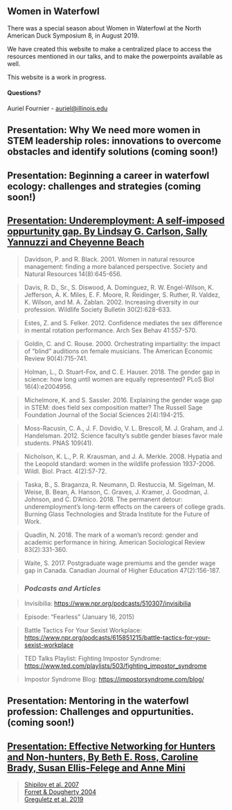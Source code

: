 ## Women in Waterfowl

There was a special season about Women in Waterfowl at the North American Duck Symposium 8, in August 2019. 

We have created this website to make a centralized place to access the resources mentioned in our talks, and to make the powerpoints available as well.

This website is a work in progress. 

#### Questions?
Auriel Fournier - auriel@illinois.edu


## Presentation: Why We need more women in STEM leadership roles: innovations to overcome obstacles and identify solutions (coming soon!)  
  
    
    

## Presentation: Beginning a career in waterfowl ecology: challenges and strategies (coming soon!)  
  
    
    

## [Presentation: Underemployment: A self-imposed oppurtunity gap. By Lindsay G. Carlson, Sally Yannuzzi and Cheyenne Beach ](https://github.com/aurielfournier/women_in_waterfowl/blob/master/_pdfs/Oppurtunity_Gap.pdf)

> Davidson, P. and R. Black. 2001. Women in natural resource management: finding a more balanced perspective. Society and Natural Resources 14(8):645-656.

> Davis, R. D., Sr., S. Diswood, A. Dominguez, R. W. Engel-Wilson, K. Jefferson, A. K. Miles, E. F. Moore, R. Reidinger, S. Ruther, R. Valdez, K. Wilson, and M. A. Zablan. 2002. Increasing diversity in our profession. Wildlife Society Bulletin 30(2):628-633.

> Estes, Z. and S. Felker. 2012. Confidence mediates the sex difference in mental rotation performance. Arch Sex Behav 41:557-570.

> Goldin, C. and C. Rouse. 2000. Orchestrating impartiality: the impact of “blind” auditions on female musicians. The American Economic Review 90(4):715-741.

> Holman, L., D. Stuart-Fox, and C. E. Hauser. 2018. The gender gap in science: how long until women are equally represented? PLoS Biol 16(4):e2004956.

> Michelmore, K. and S. Sassler. 2016. Explaining the gender wage gap in STEM: does field sex composition matter? The Russell Sage Foundation Journal of the Social Sciences 2(4):194-215.

> Moss-Racusin, C. A., J. F. Dovidio, V. L. Brescoll, M. J. Graham, and J. Handelsman. 2012. Science faculty’s subtle gender biases favor male students. PNAS 109(41).

> Nicholson, K. L., P. R. Krausman, and J. A. Merkle. 2008. Hypatia and the Leopold standard: women in the wildlife profession 1937-2006. Wildl. Biol. Pract. 4(2):57-72.

> Taska, B., S. Braganza, R. Neumann, D. Restuccia, M. Sigelman, M. Weise, B. Bean, A. Hanson, C. Graves, J. Kramer, J. Goodman, J. Johnson, and C. D’Amico. 2018. The permanent detour: underemployment’s long-term effects on the careers of college grads. Burning Glass Technologies and Strada Institute for the Future of Work.

> Quadlin, N. 2018. The mark of a woman’s record: gender and academic performance in hiring. American Sociological Review 83(2):331-360.

> Waite, S. 2017. Postgraduate wage premiums and the gender wage gap in Canada. Canadian Journal of Higher Education 47(2):156-187.

> ### _Podcasts and Articles_

> Invisibilia: https://www.npr.org/podcasts/510307/invisibilia

> Episode: “Fearless” (January 16, 2015)

> Battle Tactics For Your Sexist Workplace: https://www.npr.org/podcasts/615851215/battle-tactics-for-your-sexist-workplace

> TED Talks Playlist: Fighting Impostor Syndrome: https://www.ted.com/playlists/503/fighting_impostor_syndrome

> Impostor Syndrome Blog: https://impostorsyndrome.com/blog/

## Presentation: Mentoring in the waterfowl profession: Challenges and oppurtunities. (coming soon!)
  
    
      
      
## [Presentation: Effective Networking for Hunters and Non-hunters, By Beth E. Ross, Caroline Brady, Susan Ellis-Felege and Anne Mini ](https://github.com/aurielfournier/women_in_waterfowl/blob/master/_pdfs/Effective_Networking_Presentation.pdf)

> [Shipilov et al. 2007](https://journals.aom.org/doi/abs/10.5465/ambpp.2007.26508183)  
> [Forret & Dougherty 2004](https://onlinelibrary.wiley.com/doi/abs/10.1002/job.253)  
> [Greguletz et al. 2019](https://journals.sagepub.com/doi/abs/10.1177/0018726718804303)


